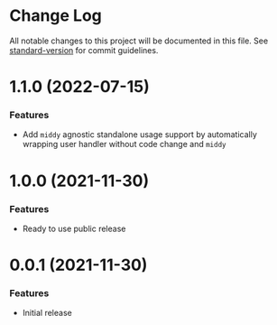 # Change Log

All notable changes to this project will be documented in this file. 
See [standard-version](https://github.com/conventional-changelog/standard-version) for commit guidelines.

<a name="1.1.0"></a>
# 1.1.0 (2022-07-15)

### Features

* Add `middy` agnostic standalone usage support by automatically wrapping user handler without code change and `middy`

<a name="1.0.0"></a>
# 1.0.0 (2021-11-30)

### Features

* Ready to use public release 

<a name="0.0.1"></a>
# 0.0.1 (2021-11-30)

### Features

* Initial release

